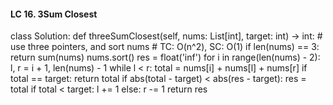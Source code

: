 #### LC 16. 3Sum Closest
class Solution:
    def threeSumClosest(self, nums: List[int], target: int) -> int:
        # use three pointers, and sort nums
        # TC: O(n^2), SC: O(1)
        if len(nums) == 3: return sum(nums)
        nums.sort()
        res = float('inf')
        for i in range(len(nums) - 2):
            l, r = i + 1, len(nums) - 1
            while l < r: 
                total = nums[i] + nums[l] + nums[r]
                if total == target:
                    return total
                if abs(total - target) < abs(res - target):
                    res = total
                if total < target:
                    l += 1
                else:
                    r -= 1
        return res